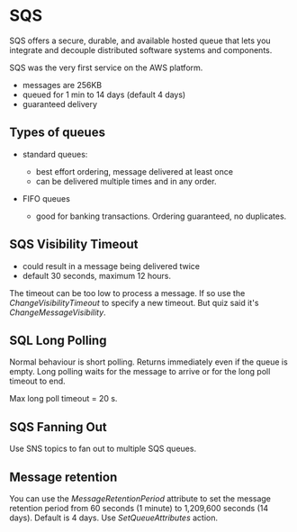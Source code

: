 # SQS

SQS offers a secure, durable, and available hosted queue that lets you integrate and decouple distributed software systems and components.

SQS was the very first service on the AWS platform.

- messages are 256KB
- queued for 1 min to 14 days (default 4 days)
- guaranteed delivery

## Types of queues

- standard queues:
    * best effort ordering, message delivered at least once
    * can be delivered multiple times and in any order.

- FIFO queues
    * good for banking transactions. Ordering guaranteed, no duplicates.

## SQS Visibility Timeout

- could result in a message being delivered twice
- default 30 seconds, maximum 12 hours.

The timeout can be too low to process a message. If so use the *ChangeVisibilityTimeout* to specify a new timeout. But quiz said it's *ChangeMessageVisibility*.

## SQL Long Polling

Normal behaviour is short polling. Returns immediately even if the queue is empty.
Long polling waits for the message to arrive or for the long poll timeout to end.

Max long poll timeout = 20 s.

## SQS Fanning Out

Use SNS topics to fan out to multiple SQS queues.

## Message retention

You can use the *MessageRetentionPeriod* attribute to set the message retention period from 60 seconds (1 minute) to 1,209,600 seconds (14 days). Default is 4 days. Use *SetQueueAttributes* action.
